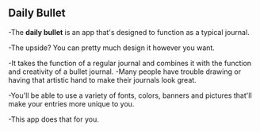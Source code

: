 ## Daily Bullet

-The **daily bullet** is an app that's designed to function as a typical journal. 

-The upside? You can pretty much design it however you want. 

-It takes the function of a regular journal and combines it with the function and creativity of a bullet journal. 
-Many people have trouble drawing or having that artistic hand to make their journals look great.

-You'll be able to use a variety of fonts, colors, banners and pictures that'll make your entries more unique to you.

-This app does that for you. 



